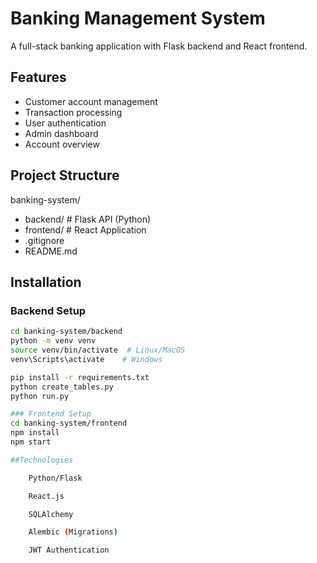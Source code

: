 # Banking Management System

A full-stack banking application with Flask backend and React frontend.

## Features
- Customer account management
- Transaction processing
- User authentication
- Admin dashboard
- Account overview

## Project Structure
banking-system/
- backend/       # Flask API (Python)
- frontend/      # React Application
- .gitignore
- README.md



## Installation

### Backend Setup
```bash
cd banking-system/backend
python -m venv venv
source venv/bin/activate  # Linux/MacOS
venv\Scripts\activate    # Windows

pip install -r requirements.txt
python create_tables.py
python run.py

### Frontend Setup
cd banking-system/frontend
npm install
npm start

##Technologies

    Python/Flask

    React.js

    SQLAlchemy

    Alembic (Migrations)

    JWT Authentication
